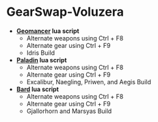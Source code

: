 # GearSwap-Voluzera
- **[Geomancer](https://github.com/voliathon/FFXI/blob/main/GearSwap-Voluzera/geo.lua) lua script**
  - Alternate weapons using Ctrl + F8
  - Alternate gear using Ctrl + F9
  - Idris Build
- **[Paladin](https://github.com/voliathon/FFXI/blob/main/GearSwap-Voluzera/pld.lua) lua script**
  - Alternate weapons using Ctrl + F8
  - Alternate gear using Ctrl + F9
  - Excalibur, Naegling, Priwen, and Aegis Build
- **[Bard](https://github.com/voliathon/FFXI/blob/main/GearSwap-Voluzera/brd.lua) lua script**
  - Alternate weapons using Ctrl + F8
  - Alternate gear using Ctrl + F9
  - Gjallorhorn and Marsyas Build
